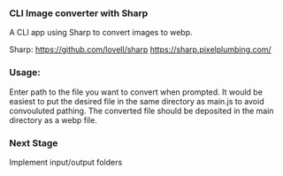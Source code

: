 ### CLI Image converter with Sharp

A CLI app using Sharp to convert images to webp.

Sharp:
https://github.com/lovell/sharp
https://sharp.pixelplumbing.com/

### Usage:

Enter path to the file you want to convert when prompted.
It would be easiest to put the desired file in the same directory as main.js to avoid convouluted pathing.
The converted file should be deposited in the main directory as a webp file.

### Next Stage

Implement input/output folders
